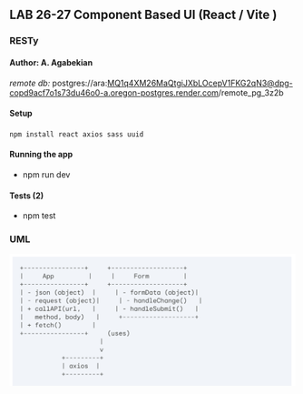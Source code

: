 
## LAB 26-27 Component Based UI (React / Vite )
###  RESTy 
#### Author: A. Agabekian
_remote db:_
postgres://ara:MQ1q4XM26MaQtgiJXbLOcepV1FKG2qN3@dpg-copd9acf7o1s73du46o0-a.oregon-postgres.render.com/remote_pg_3z2b


#### Setup
`npm install react axios sass uuid`


#### Running the app
* npm run dev


#### Tests (2)
* npm test 


### UML
![uml-lab-26-28.png](uml-lab-26-28.png)


